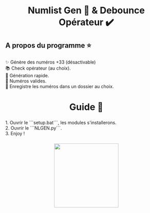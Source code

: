 <h1 align="center">Numlist Gen 📳 & Debounce Opérateur ✔️</h1>

###

<h2 align="left">A propos du programme ⭐</h2>

###

<p align="left">✨ Génère des numéros +33 (désactivable)<br>📚 Check opérateur (au choix).<br>🎯 Génération rapide.<br>🎲 Numéros valides.<br>📜 Enregistre les numéros dans un dossier au choix.</p>

###

<h1 align="center">Guide 🔌</h1>

###

<p align="left">1. Ouvrir le ```setup.bat```, les modules s'installerons.<br>2. Ouvrir le ```NLGEN.py```.<br>3. Enjoy !</p>

###

<div align="center">
  <img height="200" src="https://media.discordapp.net/attachments/996490118229671967/1109057615033532506/image.png"  />
</div>

###
